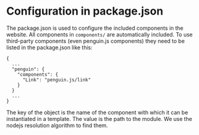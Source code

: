 # Configuration in package.json

The package.json is used to configure the included components in the website. All components in
`components/` are automatically included. To use third-party components (even penguin.js components)
they need to be listed in the package.json like this:

```
{
  ...
  "penguin": {
    "components": {
      "Link": "penguin.js/link"
    }
  }
  ...
}
```

The key of the object is the name of the component with which it can be instantiated in a template.
The value is the path to the module. We use the nodejs resolution algorithm to find them.
